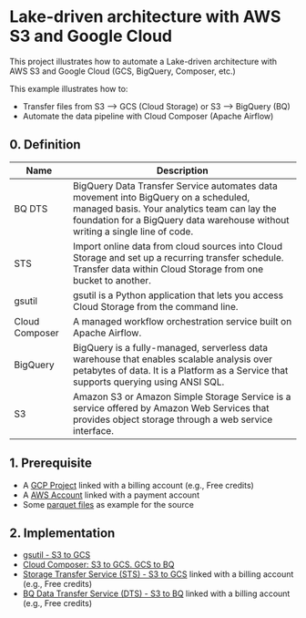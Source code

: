 # Lake-driven architecture with AWS S3 and Google Cloud

This project illustrates how to automate a Lake-driven architecture with AWS S3 and Google Cloud (GCS, BigQuery, Composer, etc.)

This example illustrates how to:
* Transfer files from S3 --> GCS (Cloud Storage) or S3 --> BigQuery (BQ)
* Automate the data pipeline with Cloud Composer (Apache Airflow)

## 0. Definition

| Name      | Description | 
|-----------|-------------|
| BQ DTS | BigQuery Data Transfer Service automates data movement into BigQuery on a scheduled, managed basis. Your analytics team can lay the foundation for a BigQuery data warehouse without writing a single line of code.
| STS | Import online data from cloud sources into Cloud Storage and set up a recurring transfer schedule. Transfer data within Cloud Storage from one bucket to another.
| gsutil | gsutil is a Python application that lets you access Cloud Storage from the command line. 
| Cloud Composer | A managed workflow orchestration service built on Apache Airflow.
| BigQuery | BigQuery is a fully-managed, serverless data warehouse that enables scalable analysis over petabytes of data. It is a Platform as a Service that supports querying using ANSI SQL.
| S3 | Amazon S3 or Amazon Simple Storage Service is a service offered by Amazon Web Services that provides object storage through a web service interface.


## 1. Prerequisite

* A [GCP Project](https://cloud.google.com/resource-manager/docs/creating-managing-projects#creating_a_project) linked with a billing account (e.g., Free credits)
* A [AWS Account](https://aws.amazon.com/) linked with a payment account
* Some [parquet files](https://github.com/Teradata/kylo/tree/master/samples/sample-data/parquet) as example for the source

## 2. Implementation

* [gsutil - S3 to GCS](https://cloud.google.com/resource-manager/docs/creating-managing-projects#creating_a_project) 
* [Cloud Composer: S3 to GCS. GCS to BQ](https://cloud.google.com/resource-manager/docs/creating-managing-projects#creating_a_project)
* [Storage Transfer Service (STS) - S3 to GCS](https://cloud.google.com/resource-manager/docs/creating-managing-projects#creating_a_project) linked with a billing account (e.g., Free credits)
* [BQ Data Transfer Service (DTS) -  S3 to BQ](https://cloud.google.com/resource-manager/docs/creating-managing-projects#creating_a_project) linked with a billing account (e.g., Free credits)
